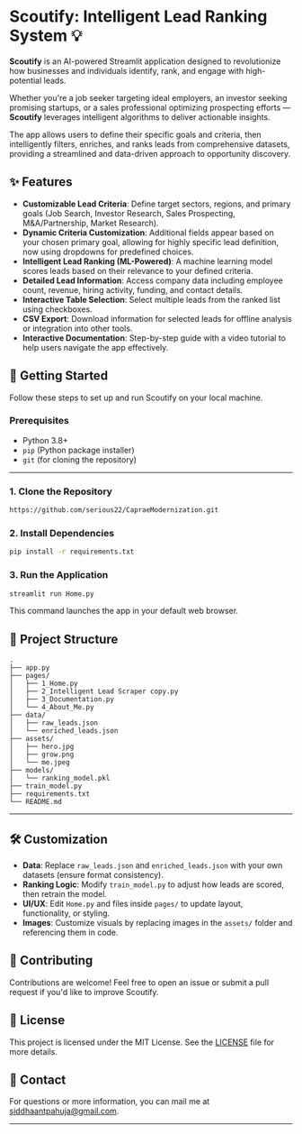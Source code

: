 
# Scoutify: Intelligent Lead Ranking System 💡

**Scoutify** is an AI-powered Streamlit application designed to revolutionize how businesses and individuals identify, rank, and engage with high-potential leads.

Whether you're a job seeker targeting ideal employers, an investor seeking promising startups, or a sales professional optimizing prospecting efforts — **Scoutify** leverages intelligent algorithms to deliver actionable insights.

The app allows users to define their specific goals and criteria, then intelligently filters, enriches, and ranks leads from comprehensive datasets, providing a streamlined and data-driven approach to opportunity discovery.



## ✨ Features

- **Customizable Lead Criteria**: Define target sectors, regions, and primary goals (Job Search, Investor Research, Sales Prospecting, M&A/Partnership, Market Research).
- **Dynamic Criteria Customization**: Additional fields appear based on your chosen primary goal, allowing for highly specific lead definition, now using dropdowns for predefined choices.
- **Intelligent Lead Ranking (ML-Powered)**: A machine learning model scores leads based on their relevance to your defined criteria.
- **Detailed Lead Information**: Access company data including employee count, revenue, hiring activity, funding, and contact details.
- **Interactive Table Selection**: Select multiple leads from the ranked list using checkboxes.
- **CSV Export**: Download information for selected leads for offline analysis or integration into other tools.
- **Interactive Documentation**: Step-by-step guide with a video tutorial to help users navigate the app effectively.


## 🚀 Getting Started

Follow these steps to set up and run Scoutify on your local machine.

### Prerequisites

- Python 3.8+
- `pip` (Python package installer)
- `git` (for cloning the repository)

---

### 1. Clone the Repository

```bash
https://github.com/serious22/CapraeModernization.git
```

### 2. Install Dependencies

```bash
pip install -r requirements.txt
```

### 3. Run the Application

```bash
streamlit run Home.py
```

This command launches the app in your default web browser.


## 📂 Project Structure

```
.
├── app.py
├── pages/
│   ├── 1_Home.py
│   ├── 2_Intelligent Lead Scraper copy.py
│   ├── 3_Documentation.py
│   └── 4_About_Me.py
├── data/
│   ├── raw_leads.json
│   └── enriched_leads.json
├── assets/
│   ├── hero.jpg
│   ├── grow.png
│   └── me.jpeg
├── models/
│   └── ranking_model.pkl
├── train_model.py
├── requirements.txt
└── README.md
```

---

## 🛠️ Customization

- **Data**: Replace `raw_leads.json` and `enriched_leads.json` with your own datasets (ensure format consistency).
- **Ranking Logic**: Modify `train_model.py` to adjust how leads are scored, then retrain the model.
- **UI/UX**: Edit `Home.py` and files inside `pages/` to update layout, functionality, or styling.
- **Images**: Customize visuals by replacing images in the `assets/` folder and referencing them in code.



## 🤝 Contributing

Contributions are welcome! Feel free to open an issue or submit a pull request if you'd like to improve Scoutify.



## 📄 License

This project is licensed under the MIT License. See the [LICENSE](LICENSE) file for more details.



## 📧 Contact

For questions or more information, you can mail me at siddhaantpahuja@gmail.com.

---
